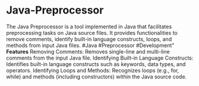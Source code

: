 # Java-Preprocessor
The Java Preprocessor is a tool implemented in Java that facilitates preprocessing tasks on Java source files. It provides functionalities to remove comments, identify built-in language constructs, loops, and methods from input Java files. #Java #Preprocessor #Development"
**Features**
Removing Comments: Removes single-line and multi-line comments from the input Java file.
Identifying Built-in Language Constructs: Identifies built-in language constructs such as keywords, data types, and operators.
Identifying Loops and Methods: Recognizes loops (e.g., for, while) and methods (including constructors) within the Java source code.
